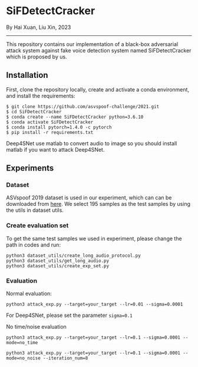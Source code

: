 # SiFDetectCracker

By Hai Xuan, Liu Xin, 2023

------

This repository contains our implementation of a black-box adversarial attack system against fake voice detection system named SiFDetectCracker which is proposed by us.

## Installation
First, clone the repository locally, create and activate a conda environment, and install the requirements:
```
$ git clone https://github.com/asvspoof-challenge/2021.git
$ cd SiFDetectCracker
$ conda create --name SiFDetectCracker python=3.6.10
$ conda activate SiFDetectCracker
$ conda install pytorch=1.4.0 -c pytorch
$ pip install -r requirements.txt
```
Deep4SNet use matlab to convert audio to image so you should install matlab if you want to attack Deep4SNet.

## Experiments

### Dataset
ASVspoof 2019 dataset is used in our experiment, which can can be downloaded from [here](https://datashare.is.ed.ac.uk/handle/10283/3336). We select 195 samples as the test samples by using the utils in dataset utils.

### Create evaluation set

To get the same test samples we used in experiment, please change the path in codes and run:

```
python3 dataset_utils/create_long_audio_protocol.py
python3 dataset_utils/get_long_audio.py
python3 dataset_utils/create_exp_set.py
```

### Evaluation
Normal evaluation:
```
python3 attack_exp.py --target=your_target --lr=0.01 --sigma=0.0001 
```
For Deep4SNet, please set the parameter `sigma=0.1`

No time/noise evaluation
```
python3 attack_exp.py --target=your_target --lr=0.1 --sigma=0.0001 --mode=no_time 

python3 attack_exp.py --target=your_target --lr=0.1 --sigma=0.0001 --mode=no_noise --iteration_num=8
```


